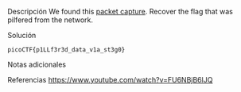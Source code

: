 Descripción
	We found this [packet capture](https://jupiter.challenges.picoctf.org/static/b506393b6f9d53b94011df000c534759/capture.pcap). Recover the flag that was pilfered from the network.
	
Solución
	
	picoCTF{p1LLf3r3d_data_v1a_st3g0}
	
Notas adicionales
	
	
Referencias
	https://www.youtube.com/watch?v=FU6NBjB6lJQ
	
